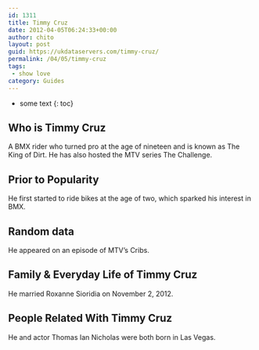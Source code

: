 ```yaml
---
id: 1311
title: Timmy Cruz
date: 2012-04-05T06:24:33+00:00
author: chito
layout: post
guid: https://ukdataservers.com/timmy-cruz/
permalink: /04/05/timmy-cruz
tags:
 - show love
category: Guides
---
```


* some text
{: toc}
          
          
## Who is  Timmy Cruz
                  
                  
                  
A BMX rider who turned pro at the age of nineteen and is known as The King of Dirt. He has also hosted the MTV series The Challenge.
                  
                
                
                
## Prior to Popularity 
                  
                  
                  
He first started to ride bikes at the age of two, which sparked his interest in BMX.
                  
                
                
                
## Random data 
                  
                  
                  
He appeared on an episode of MTV&#8217;s Cribs.
                  
                
                
                
## Family & Everyday Life of Timmy Cruz
                  
                  
                  
He married Roxanne Sioridia on November 2, 2012.
                  
                
                
                
## People Related With  Timmy Cruz
                  
                  
                  
He and actor Thomas Ian Nicholas were both born in Las Vegas.
                  
                
              
            
          
          
          
    
    
  
